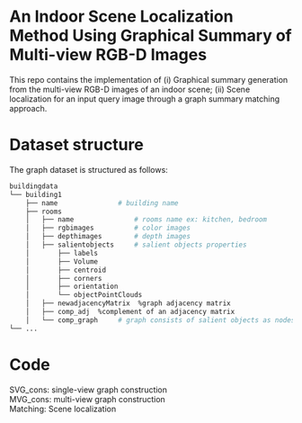 # An Indoor Scene Localization Method Using Graphical Summary of Multi-view RGB-D Images
This repo contains the implementation of (i) Graphical summary generation from the multi-view RGB-D images of an indoor scene; (ii) Scene localization for an input query image through a graph summary matching approach. 

# Dataset structure
The graph dataset is structured as follows:

```bash
buildingdata
└── building1
    ├── name               # building name
    ├── rooms         
    │   ├── name               # rooms name ex: kitchen, bedroom
    │   ├── rgbimages          # color images
    │   ├── depthimages        # depth images
    │   ├── salientobjects     # salient objects properties
    │       ├── labels     
    │       ├── Volume
    │       ├── centroid
    │       ├── corners    
    │       ├── orientation  
    │       └── objectPointClouds 
    │   ├── newadjacencyMatrix  %graph adjacency matrix
    │   ├── comp_adj  %complement of an adjacency matrix
    │   └── comp_graph     # graph consists of salient objects as nodes and comp_adj
└── ...

```    
# Code
SVG_cons: single-view graph construction\
MVG_cons: multi-view graph construction\
Matching: Scene localization



